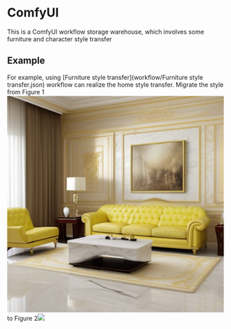 # ComfyUI 
This is a ComfyUI workflow storage warehouse, which involves some furniture and character style transfer

## Example

For example, using [Furniture style transfer](workflow/Furniture style transfer.json) workflow can realize the home style transfer. 
Migrate the style from Figure 1![](images/图片3.png) to Figure 2![](images/01.png)
